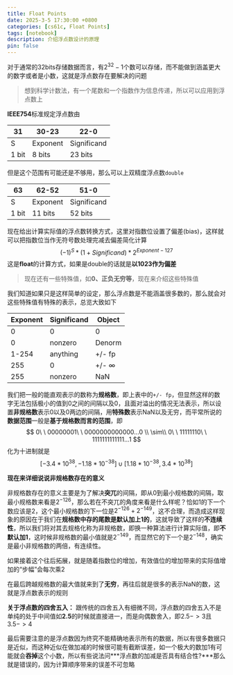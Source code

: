 ```yaml
---
title: Float Points
date: 2025-3-5 17:30:00 +0800
categories: [cs61c, Float Points]
tags: [notebook]
description: 介绍浮点数设计的原理
pin: false
---
```


对于通常的32bits存储数据而言，有$2^{32}-1$个数可以存储，而不能做到涵盖更大的数字或者是小数，这就是浮点数存在要解决的问题

> 想到科学计数法，有一个尾数和一个指数作为信息传递，所以可以应用到浮点数上

**IEEE754**标准规定浮点数由

|31|30-23|22-0|
|-|-|-|
|S|Exponent|Significand|
|1 bit|8 bits|23 bits|

但是这个范围有可能还是不够用，那么可以上双精度浮点数`double`

|63|62-52|51-0|
|-|-|-|
|S|Exponent|Significand|
|1 bit|11 bits|52 bits|

现在给出计算实际值的浮点数转换方式，这里对指数位设置了偏差(bias)，这样就可以把指数位当作无符号数处理完减去偏差简化计算
$$
(-1)^S * (1 + Significand) * 2^{Exponent-127}
$$
这是**float**的计算方式，如果是double的话就是**以1023作为偏差**

> 现在还有一些特殊值，如**0、正负无穷等**，现在来介绍这些特殊值

我们知道如果只是这样简单的设定，那么浮点数是不能涵盖很多数的，那么就会对这些特殊值有特殊的表示，总览大致如下

|Exponent|Significand|Object|
|-|-|-|
|0|0|0|
|0|nonzero|Denorm|
|1-254|anything|+/- fp|
|255|0|+/- $\infty$|
|255|nonzero|NaN|

我们把一般的能直观表示的数称为**规格数**，即上表中的`+/- fp`，但显然这样的数字无法包括极小的值到0之间的间隔以及0，且面对溢出的情况无法表示，所以设置**非规格数**表示0以及0两边的间隔，用**特殊数**表示NaN以及无穷，而平常所说的**数据范围**一般是**基于规格数而言的范围**，即
$$
0\ \ 00000001\ \ 0000000000000...0 \\
\sim\\
0\ \ 11111110\ \ 1111111111111...1
$$
化为十进制就是
$$
[-3.4*10^{38}, -1.18*10^{-38}]∪[1.18*10^{-38}, 3.4*10^{38}]
$$

**现在来详细说说非规格数存在的意义**

非规格数存在的意义主要是为了解决**突兀**的间隔，即从0到最小规格数的间隔，取最小规格数来看是$2^{-126}$，那么若在不突兀的角度来看是什么样呢？恰如1的下一个数应该是2，这个最小规格数的下一位是$2^{-126}+2^{-149}$，这不合理，而造成这样现象的原因在于我们在**规格数中存的尾数是默认加上1的**，这就导致了这样的**不连续性**，所以我们将对其去规格化称为非规格数，即换一种算法进行计算实际值，即**不默认加1**，这时候非规格数的最小值就是$2^{-149}$，而显然它的下一个是$2^{-148}$，确实是最小非规格数的两倍，有连续性。

如果接着这个往后拓展，就是随着指数位的增加，有效值位的增加带来的实际值增加的“步幅”会每次乘2

在最后跨越规格数的最大值就来到了**无穷**，再往后就是很多的表示NaN的数，这就是浮点数表示的规则

**关于浮点数的四舍五入：**
跟传统的四舍五入有细微不同，浮点数的四舍五入不是单纯的处于中间值如**2.5**的时候就直接进一，而是向偶数舍入，即$2.5->3$且$3.5->4$

最后需要注意的是浮点数因为终究不能精确地表示所有的数据，所以有很多数据只是近似，而这种近似在做加减的时候很可能有截断误差，如一个极大的数加1有可能就会**吞掉**这个小数，所以有些说法问***浮点数的加减是否具有结合性?***那么就是错误的，因为计算顺序带来的误差不可忽略
